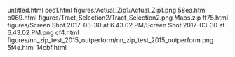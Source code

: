 untitled.html
cec1.html
figures/Actual_Zip1/Actual_Zip1.png
58ea.html
b069.html
figures/Tract_Selection2/Tract_Selection2.png
Maps.zip
ff75.html
figures/Screen Shot 2017-03-30 at 6.43.02 PM/Screen Shot 2017-03-30 at 6.43.02 PM.png
cf4.html
figures/nn_zip_test_2015_outperform/nn_zip_test_2015_outperform.png
5f4e.html
14cbf.html
